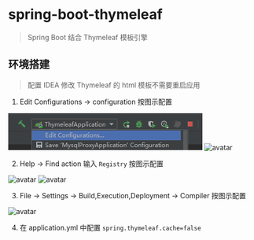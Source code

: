 # spring-boot-thymeleaf

> Spring Boot 结合 Thymeleaf 模板引擎

## 环境搭建

> 配置 IDEA 修改 Thymeleaf 的 html 模板不需要重启应用

1. Edit Configurations -> configuration 按图示配置

![avatar](data:image/png;base64,iVBORw0KGgoAAAANSUhEUgAAAYsAAABLCAYAAACBf6uLAAAAAXNSR0IArs4c%0A6QAAAARnQU1BAACxjwv8YQUAAAAJcEhZcwAADsMAAA7DAcdvqGQAABRGSURB%0AVHhe7Z1JcxvHFcd1suM4lXyIlCupOJWDblHMBQAXAKRAEuCqxZKsSJasJZLl%0ATbJD7ZG8SyKoxUsllk1YqVib5bIr9CU3H3PzJ8ghnyGXzrwe9MzrnjcrZogB%0A9Er1K8708vp1T/f7T88A0KbnhgqCYRiGYYJgsWAYhmFCYbFgGIZhQmGxYBiG%0AYUJhsWAYhmFCYbFgGIZhQmGxYBiGYUJhsWAYhmFCYbFgGIZhQmGxYBiGYUJh%0AsWAYhmFC6WmxGBguiNpMXWzfuVM8v3s3w+QamKcwX2HeUvOZYfJMT4tFbXpG%0AbNuxU4yUK7wAmVwD8xPmKcxXmLdUGYbpFjMz4XOyp8UCFt5ouUrmMUwegfkK%0A85bKY5hu0fdiAVt73lEwvQTMV5i3VB7THwwMF8n0PJMLsRislMTYpWlRvjIj%0Axq/WRXm1QZZLAi86phfJYt6OnNoqBkZSDFKlohg9VxND86NO2tDcqEyDPK1s%0ADzBUHBE7nt8jjp14VRw/8YrYsesFMVRy+9Ypg4WiRUkeT1uBt1ydkG3CzUEv%0A3NB2XSxAKMY/mBGVT2YlI2/VxMCYPaBpkPaiq7xIpzNMmmQhFrC+xj+cEUP1%0AdALgYG1UlJt1UbnZsARjTALHkAZ5VJ2ojFUnxa49e8Wrb5wS735wRay17kjg%0AGNIgD8pQdZOwd/+L4vO1O+L+w0fi7v2HEjj+ovWlzKPqxKUyMSnqDSvGjZXF%0A3Py8WFpaEouLS2LYEgzIL46MidLouBQVOM+bgHRVLDxCcXKreC7lAUpz0Y3t%0ALIr5qyVRmI5/17Rl8LBYWW+J5blhMj9L7Lab4uBgZ21vGVwQy6118f3334uV%0AQ9n2A/u8Ze6MWEtx7NK2lwVZiYXko4YoHqymstaG5iyB+BhstrHsDy+NkWXj%0AAIE6ClTduBw59rK0dW31uphf2iZ3E3DHP7ewTVxbuS7zjh4/QdaNw5C1q5ie%0AqYvJ2pQUBvgLglGxdhj1RkMeAwsLC3LXQdmIyg+z05Gg6vrRNbEYGC/KR0/O%0ABLYovJT+i+g0Ft1gqSAmjhTFwrWSRVFUD9BicbBpB1KT9ebhvhCLxumW7AtO%0AUwJipncKi0XyeTswMSJGXpuUj3Xx+jIZOz8lBseT7+IHq9bN3lVrZ2HYhcfI%0Ag3X7bjkpWBAU45UJuaN45fWTThpVNw7TjXlx78HX4tyFS857hJHximxHnZ//%0Ay2W505iZndPqJgF2C7WpKVG1dhnjlaqzu1BCgc8hn7IRBUoYKKi6fnRFLMwd%0AhbwzaR/LOx6iTlKSLLrBMesuoGpNmvmCqFoiMfsOCIVL7bXgnQUVnPtBLEAM%0A104vaGky8LZaVvDt3D4mLZ8BJWhZ74bSJKlYwF19+UbDXVsBJBWLsYtTkvJV%0AfzGCR1GqHGUjDCwSlDBQaUm4YAnB7S9aomDd6au0xW07pG31fgF2GvCI6sKl%0At50ycQHhgd1CaWxcNBqzliAsekRCAbsMyJ/tQJwoYaCg6vrRFbGACeRMqlv2%0AtrXcdCd4moIRZdGB2o/vsgbjjCUGV3VhwMx/CDuLkpg5y2KhgN0GpEFemsG4%0A18WiMlkTV1dvio8+/YwE8qAMVRdIIhawo1BCMXq2Jt9NDBTdfLW+On0MBTuW%0A8op3R2FSXq3LspSNMJQYYKhynfL5Wkucv3hJSzPFAjhz/qIsi8vFpTGrRGJR%0AioKfWMzNzYmFBbtMbSpeQFdQwkBB1fWjOzuLSWtSX7MmEgjFdlvRB2tWGhIM%0AEJShRucv4sIW3UChIKZOUuJQEsUpus7wRAdicbppPJ6yAxkOwlsONcV664yo%0ADxyy6xyCxybuuwLIVza0erIN91GYyjP98Ssn8+QjGjdPBVj8iG29bcv23RZA%0A5XPDaUMFaL0tZS883/XZ9incf8p3s6wc19lge6p/bp5+3fB4BTE1MytWb37i%0AEQpIgzyqjiKJWMCjJ7l2LKGg8iEvrRfcw9vGnLU6NOPag2OVXthX0erEwRQK%0AAOePLtfEQLnzD8J8de+BOP7Ka1raqT+fFn//x125G0irHWB0vOyIhRIMBT5X%0AIgKCkfRRFCUMFFRdP7r2zgIEAyaclmYIRsW6S+pUMMIWXXkfJRRFMXWqKGaX%0AdoqPvnzgAdIpWwoc6PQ099k+fm5uBlp1l+7UaecpkdBttAOqCmrtnQu+m8b+%0ABJezjpso4INfqB/mzgL77WdXC7zIXng+8tnTT+JxWIDvuI8yL8Se1w/6uqny%0AQcwvbhc3PvqrIxRwDGlUWUwSsVDvD/zEIK2PzhaPTojRt2rOOh15fVKmAXCs%0A0kfPTsk0ykYY8B4hSCzAfvl6QxT2JhckwNxZwMtuaHvfgZfkeRrt4I/GVie3%0ASmFQOwdXIHQBgeOZet1jKyqUMFBQdf3omlj4UTpadSabpEPBCFt09Yu0WBRn%0ACuLc+00pDhfeX5Vl4S+cQ7ppB4MDnZ5mBlP7HOfhut46/ucQ4NSdLwaCoGYz%0AoJzyFR4tqXQczE2xCDo3A7SZFp6PfMbBHQI5ElYTynezrTB7Xj/wmEOeex6F%0Anbv3iluffCaBY6qMSRKxUJ9GSvW7FATa+owAZSOM1Ru3QsVCAU8h4OYT50cF%0A3lmAYMA7C9hJvPfhVUcogLTaAeATVvBYSQmDKQ74HOjkE1GUMFBQdf3InVgM%0AlPR3GpIOBCNs0dnvIXShmH7L3VW8fOqMGJ+wt/XwF87Ddhc40Olp/kFHPfvH%0Anzjy1vE/Dwqi2J/AcjKIooCPgiqc62IANt1HN2EB2q6Dg3BYPvI5glgE+W62%0AFWbPLt8eV8+Yu3mqfBT2HzwsofIo0t5ZmIEXMMtEBd6NFF4oO+vT7zFU6XBV%0AlsV1o/LCvhdJf6tb7Rfmqg1F+WZDFOHTlDHfw6hPQ8HuQn36CZNGO4XSqJiw%0AdhSwm8BCQaGEY35hQXtnEhdKGCioun7kTiyANAUjdGdxXhcKoNRwdxWj5Qnx%0AzvVPZVn4C+dhuwsc6PQ0/6AjA1irKVZwmqeO/7l9rAffg00VLCEPH/uUMwKn%0AFC7UD00soCzZRxXs7QCthA/A9sLzkc9a4Nf9h/Nly6cg31VbpFi07al+yXxk%0Ay87HY55MLOKSRCyC3lmYgVcF3yTAl+8Kf6w4a9PvMVTxyIQsS9mIwvKZc5q/%0Au/fuk1/MgzzVhgm0b9oJQ33PYmX1hphf2q59a5tqA4jTDt5NhAmGejzF37OI%0AASUY48167J8RCFt0I9sK8hNQsMOYXi6JygGr7eKwIxbwLdH3bv5NHu/66oh4%0AovWEePrmz0TxzQnx++cGSZs40OlpwUEHgjEOeN46IecyCOoveN1yrj/+5eyg%0AqtLXLBFRQRXysVhIX1GgV6h0J0BbNpQ9LC7h+a7POLjLPOS/KQjKluk7iIcs%0Ab41vohfcAdctC5KIRdCnoXDQVZj1o4LXZBQoG1GBn964e/+B4zMcQ7rZRtKd%0AhcL8BvdX9x7K9LTagZ0FJQ4U6hNQnXyDmxIGCqquH7kVC0ATjFvWzmIx/l1K%0AlEU3NG61VQCRsMWj8iJ6DPXmWVHZOi32Hz0hhWLTvzeJTf/bJH7yr6fEb377%0AO9JeUnAw7nUcMWgLUdz8x50kYgFQ37OAdBVsMWbdqMAjKKC439pdWMETtyX5%0A2NpVWAFVlaNsxKE2XRcfXFmR1Gbs343D7XX6LkGBfxvq5Vdfl2lptKOCPnxr%0AG34TanHRfUeBgR0FiIpZPy/kWiwAEAz4VEUSoQCiLjpoB15qF2eLErjAandx%0A/oPr4k9vLIunrj8thQL+PfmfJ8Uzv/o1aSsJ5t1zr8Ni0RlJxQIwv8ENaWmK%0ABQZ+Awo+Xlq+XpciNXrOWquzyd4vxgH6lcanocJQ7bz36RXx448/arz97ntk%0AnTBAlOAx0+TWmtham5I/+wHnQ8V0PqKbFbkXi06BRZd0O2d+dLZ2eUn8/Idf%0AiKf++1Pxy93PpLazgB0FPP7op8DJYpEcmK+diMXjQJrffwgCtwPi0KlQ9DJ9%0ALxZp/udH8I4CBAJ2FPDX750Fw3QC/+dH+QVE4nEUCqDvxYL/W1WmV4D5yf+t%0AKpNX+l4sYAHCf4AP/xE+bO0ZJs/APIX5yjc2TC/S02KxZ88ehmGYxw4qHmZN%0Az4sFlc4wDNNr/GFgKBIsFgmAQZs4ep9hGKbnMOMZCMHS9p2BdFUsNm/eLHoV%0AFguGYXoVMxjHEQsqHmYN7ywYhmG6gBnPcr+zoBJ7BRYLhmF6FTOesVhkSN7F%0Aonr5W7F+9xux68g9UT31jbiz/p24eOoeWXYjqR55KC7etb9Zfv1KPvzK0/gw%0AzEZgxjMWiwzZaLHAQdb9FdNvxXFLDMjyHYpF9cgjcQP/YurtR2S5uOxa/c6x%0AlZcgzWLBPG6Y8YzFIkO6JRY3LkcLaFgstPQIdqAuCAQuA2l3Vh9q5ZJw/PZ6%0AKnY6Ie5YMky/YcYzFosM6VexUDuKrAIpiwXDdB8znrFYZEjexMJ8bCQfHWmP%0Aob4Vxw5/rT9aosTER2QwnkdU6HGYnfeduLhq704AJQ4gFLjOsbZfel27zHrb%0AhtkHpyw6d8fGrq/XcduEsfP4bpV9PsAPWcaTR/cPgMdsVD2GyRNmPGOxyJBu%0AiYUKRDIYqWf/7eCGhQQCMxVoQ0UnRCxUWzhAyjqOfTvf770E3lnoful9UH7G%0AEQs9qFtpt91+6D7qY0D5kaR/po8Mk1fMeMZikSF52llQAR6nUYE1sVhQbSGb%0AdjB1xcHOiyAWMfrgqRvQJ+pO3ywf6kfE/jlCgvIZJo+Y8YzFIkP6ViyMYOjJ%0A9w2mOGDSwRTON0os7Hy/XYxePtSPGP1z01g0mPxixjMWiwzJlVi072id4KeC%0AVQKxAOTHW41AB0EUAq9qy/OYRrWVVCwi9cG1Y/sYIBZG0A8qT/mRpH9g56Lh%0AP7SBffc7Vm0xzEZgxjMWiwzpllho7yxw0LICmpYe8HJYPZrBwdQE25Nl0fcs%0AVEB18pDtpGLhntt2zT5APn6kdOe2JV4+wV/aMsYLl8e2wH6iF9wB/XPq+b7X%0A8B5DOYbZKMx4xmKRIRstFo8j5u6AYZh0MOMZi0WGsFiki32H7r27x4+DGIZJ%0ABzOesVhkCItF+uDHUAALBcNkgxnPWCwyhMWCYZhexYxnLBYZwmLBMEyvYsYz%0AFosMYbFgGKZXMeMZi0WGdGvQGIZh0obFIkNYLBiG6RdYLDKExYJhmH6BxSJD%0Aog7a/YePYkHZYBiGyRIWiwxhsegOWwYPi5X1pjg4OEzm9xO4r1vmzoi19ZZY%0Ankun32nb6wZbBhfEcsv+Xs61N/LRn14dVxaLDIkrFlQeJko5O3i4X1pbObQx%0AE9Ju114AaoGu+ywI5eN664xoZBDQtQCKgsVGjwnGGZPmYTI/Kb0gFnhuUPmA%0AmhPqGqU1To3TLcdWXoI0i0U2sFggwsqpBaeCoR2gNuYOmwrQa62WWDu94CkL%0AC1gGhA0TC3dhdmuhynZhPNp+UWWSgPtK5cdBXbe0xTTMxy2Hmh4RhzRq7sTl%0AYNOahynY6YSsxnWjYbHIkA0XCxmQsgnAYVBisXIaArMeJJzgfbrZFbEAuhFA%0AQCChTWg7zaDR62Jh52UXSFks0iP3YrF582bRq3R7Z+HJl3fV+iMqNZHxgpJb%0A93YgVzZVnSgLDy8Oc7HCHaO03f5bH5j3tO+UsdpXuxBgHQUc0y+Zr/kcLhau%0An7Ytvz7jduXYoHOw9c+Vk4F9wD7gdFnO8EG1qa5heD7qq7y+/mOk/KPngdFn%0Ay8f6bLA97/WwbwJUPh4PP8zxoEjaLlwbXOdAQH/kI1N0A+MZS3TuO29yNK5Z%0AEEcsqHiYNZueffZZ0avEFYuoUDYUsPjMCSfTYYI3UZCCRaomvyew2YHemajq%0AEQ7KU3YpNBu4HTNdtYmOoT4sclnGWLCufXtxYT+gjtsHyMdtoj5Im/a58se7%0AOInAj8o4YhOhD059zTfvmGo+oPbC81FftYDm7YfTnt88aLfl+B1iz+uH5WfM%0A9wN4bMj8DttV18rN0+s5fVXjrK4TKuutS1yTnI1rFsQRCyoeZg2LBQFlw8R5%0AL2C8KKTu1O0J2Q6geCJbk1aVxZgByAQvDnUMdXBg0I5x+/LYWCjG4sB1qTTd%0Aht2+8h3bMhexr21zsRN++fUB8nDAMs9JH1BaeD7qq3HtzH5g6Hlg9DPEntcP%0Ac2z160YR5men7fqKBWUXpeGynrrGOGHyMq5ZwGKRId0UC8CeaO1JJycovXDg%0AXC0qmOxOmZCF7IdncbTtLOOFa9hW7cJfU+CUPRWcyQWG0rQAGrC4TD9lGmXb%0AsKHG1RQxqg+qrAogYYHEruOmheejvoYEIVk3YB6YbYXZs8u3r4n0A4+Rm6fK%0AU5j1PPkdtrtRYmHn52dcs4DFIkOSiAWVD0QpIychCrR4opmTUgY0czG0mmIF%0ATUS7vr4oDjbdOn54Fkfbjtae4Q/ZvpW27NhwbZp+qTxnoct8vFDpxWX6aafZ%0AttWil2mGr1hYQ/sAdVG/ZRry3/EdXTd8bcLzUV+hfS1dvwbLls9B88AcD8qe%0A37jY+Xju+I+7ie2DXhZsQ1udtusrFm27vnNIlnXtBI2TrJ/DcU0bFosMSSoW%0A+JxKw3VNYJLiO1hzMaj0NSvoqwmL8z139XJiu/XwAvGDWkxy8WAhMxYXAAub%0ASlNtm/WddFhM+OWkXGB4odKLi/LTTrcXsGvfHSfsIzVmZh/kuTGmON3xwboe%0AVHvh+aivKAjJPHTtzMClbJnzQM0f6EOiF7EJgxq+ntI2vtYdtAvjTImFe67G%0Ax6qD5hDk47WEx8m5Jmje5HVc04TFIkO6IRa9DF7YcaHEpxvE7QMVeOLkM+mR%0AlzmUV1gsMiSqWDDWQjXu+uKSh4WepA8sFt3BHlfv3X3Sm5XHARaLDGGxiAbc%0AjcP2u5OA2G2xSNoHFovugR9DASwUwbBYZAiLBcMw/QKLRYawWDAM0y+wWGQI%0AiwXDMP1CvsXiWfF/P/wcdypJPRoAAAAASUVORK5CYII=)
![avatar](https://github.com/AprilHan1992/fleet-spring-boot/blob/master/spring-boot-thymeleaf/step/step1.2.png)

2. Help -> Find action 输入 `Registry` 按图示配置

![avatar](https://github.com/AprilHan1992/fleet-spring-boot/blob/master/spring-boot-thymeleaf/step/step2.1.png)
![avatar](https://github.com/AprilHan1992/fleet-spring-boot/blob/master/spring-boot-thymeleaf/step/step1.2.png)

3. File -> Settings -> Build,Execution,Deployment -> Compiler 按图示配置

![avatar](https://github.com/AprilHan1992/fleet-spring-boot/blob/master/spring-boot-thymeleaf/step/step3.png)

4. 在 application.yml 中配置 `spring.thymeleaf.cache=false`
